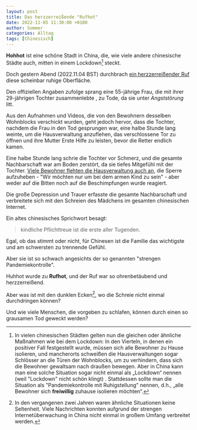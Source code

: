 ```yaml
---
layout: post
title: Das herzzerreißende "Rufhot"
date: 2022-11-05 11:30:00 +0100
author: Sommer
categories: Alltag
tags: [Chinesisch]
---
```


**Hohhot** ist eine schöne Stadt in China, die, wie viele andere chinesische Städte auch, mitten in einem Lockdown[^1] steckt.

Doch gestern Abend (2022.11.04 BST) durchbrach [ein herzzerreißender Ruf](https://www.youtube.com/watch?v=W0nMB48VAZ8) diese scheinbar ruhige Oberfläche.

Den offiziellen Angaben zufolge sprang eine 55-jährige Frau, die mit ihrer 29-jährigen Tochter zusammenlebte , zu Tode, da sie unter *Angststörung* litt.

Aus den Aufnahmen und Videos, die von den Bewohnern desselben Wohnblocks verschickt wurden, geht jedoch hervor, dass die Tochter, nachdem die Frau in den Tod gesprungen war, eine halbe Stunde lang weinte, um die Hausverwaltung anzuflehen, das verschlossene Tor zu öffnen und ihre Mutter Erste Hilfe zu leisten, bevor die Retter endlich kamen. 

Eine halbe Stunde lang schrie die Tochter vor Schmerz, und die gesamte Nachbarschaft war am Boden zerstört, da sie tiefes Mitgefühl mit der Tochter. [Viele Bewohner flehten die Hausverwaltung auch an](https://www.youtube.com/watch?v=N3oWSH8AIYY&t=1s), die Sperre aufzuheben - "Wir möchten nur um bei dem armen Kind zu sein" - aber weder auf die Bitten noch auf die Beschimpfungen wurde reagiert.

Die große Depression und Trauer erfasste die gesamte Nachbarschaft und verbreitete sich mit den Schreien des Mädchens im gesamten chinesischen Internet.

Ein altes chinesisches Sprichwort besagt: 

> kindliche Pflichttreue ist die erste aller Tugenden. 

Egal, ob das stimmt oder nicht, für Chinesen ist die Familie das wichtigste und am schwersten zu trennende Gefühl.

Aber sie ist so schwach angesichts der so genannten "strengen Pandemiekontrolle".

Huhhot wurde zu **Rufhot**, und der Ruf war so ohrenbetäubend und herzzerreißend. 

Aber was ist mit den dunklen Ecken[^2], wo die Schreie nicht einmal durchdringen können?

Und wie viele Menschen, die vorgeben zu schlafen, können durch einen so grausamen Tod geweckt werden?



[^1]: In vielen chinesischen Städten gelten nun die gleichen oder ähnliche Maßnahmen wie bei dem Lockdown: In den Vierteln, in denen ein positiver Fall festgestellt wurde, müssen sich alle Bewohner zu Hause isolieren, und mancherorts schweißen die Hausverwaltungen sogar Schlösser an die Türen der Wohnblocks, um zu verhindern, dass sich die Bewohner gewaltsam nach draußen bewegen. Aber in China kann man eine solche Situation sogar nicht einmal als „Lockdown“ nennen (weil "Lockdown" nicht schön klingt) . Stattdessen sollte man die Situation als "Pandemiekontrolle mit Ruhigstellung" nennen, d.h., „alle Bewohner sich **freiwillig** zuhause isolieren möchten“.

[^2]: In den vergangenen zwei Jahren waren ähnliche Situationen keine Seltenheit. Viele Nachrichten konnten aufgrund der strengen Internetüberwachung in China nicht einmal in großem Umfang verbreitet werden.
